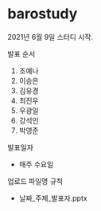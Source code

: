 # barostudy

2021년 6월 9일 스터디 시작.

발표 순서 

1. 조예나
2. 이승은
3. 김유경
4. 최진우
5. 우광일
6. 강석인
7. 박영준

발표일자 
- 매주 수요일

업로드 파일명 규칙
- 날짜_주제_발표자.pptx
